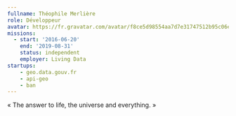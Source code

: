 ```yaml
---
fullname: Théophile Merlière
role: Développeur
avatar: https://fr.gravatar.com/avatar/f8ce5d98554aa7d7e31747512b95c06e?size=512
missions:
  - start: '2016-06-20'
    end: '2019-08-31'
    status: independent
    employer: Living Data
startups:
    - geo.data.gouv.fr
    - api-geo
    - ban
---
```


« The answer to life, the universe and everything. »
